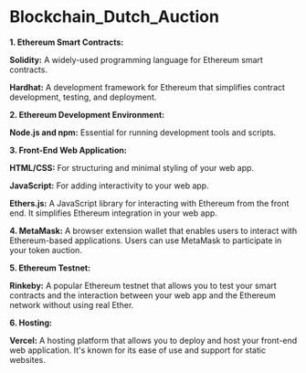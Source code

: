 # Blockchain_Dutch_Auction

**1. Ethereum Smart Contracts:**


**Solidity:** A widely-used programming language for Ethereum smart contracts.

**Hardhat:** A development framework for Ethereum that simplifies contract development, testing, and deployment.

**2. Ethereum Development Environment:**


**Node.js and npm:** Essential for running development tools and scripts.

**3. Front-End Web Application:**


**HTML/CSS:** For structuring and minimal styling of your web app.

**JavaScript:** For adding interactivity to your web app.

**Ethers.js:** A JavaScript library for interacting with Ethereum from the front end. It simplifies Ethereum integration in your web app.

**4. MetaMask:**
A browser extension wallet that enables users to interact with Ethereum-based applications. Users can use MetaMask to participate in your token auction.

**5. Ethereum Testnet:**


**Rinkeby:** A popular Ethereum testnet that allows you to test your smart contracts and the interaction between your web app and the Ethereum network without using real Ether.

**6. Hosting:**


**Vercel:** A hosting platform that allows you to deploy and host your front-end web application. It's known for its ease of use and support for static websites.
